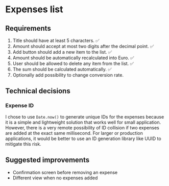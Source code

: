 # Expenses list

## Requirements

1. Title should have at least 5 characters. ✅
2. Amount should accept at most two digits after the decimal point. ✅
3. Add button should add a new item to the list. ✅
4. Amount should be automatically recalculated into Euro. ✅
5. User should be allowed to delete any item from the list. ✅
6. The sum should be calculated automatically. ✅
7. Optionally add possibility to change conversion rate.

## Technical decisions

### Expense ID

I chose to use `Date.now()` to generate unique IDs for the expenses because it is a simple and lightweight solution that works well for small application.
However, there is a very remote possibility of ID collision if two expenses are added at the exact same millisecond. For larger or production applications, it would be better to use an ID generation library like UUID to mitigate this risk.

## Suggested improvements

- Confirmation screen before removing an expense
- Different view when no expenses added
